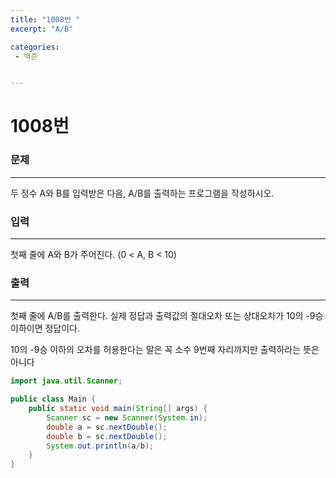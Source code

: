 ```yaml
---
title: "1008번 "
excerpt: "A/B"

categories:
 - 백준


---
```




# 1008번

### 문제

---

두 정수 A와 B를 입력받은 다음, A/B를 출력하는 프로그램을 작성하시오.

### 입력

---

첫째 줄에 A와 B가 주어진다. (0 < A, B < 10)

### 출력

---

첫째 줄에 A/B를 출력한다. 실제 정답과 출력값의 절대오차 또는 상대오차가 10의 -9승 이하이면 정답이다.

10의 -9승 이하의 오차를 허용한다는 말은 꼭 소수 9번째 자리까지만 출력하라는 뜻은 아니다

```java
import java.util.Scanner;

public class Main {
    public static void main(String[] args) {
        Scanner sc = new Scanner(System.in);
        double a = sc.nextDouble();
        double b = sc.nextDouble();
        System.out.println(a/b);
    }
}

```